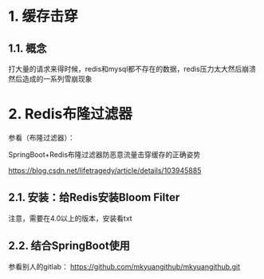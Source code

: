 

 

# 1. **缓存击穿**

## 1.1. **概念**

打大量的请求来得时候，redis和mysql都不存在的数据，redis压力太大然后崩溃然后造成的一系列雪崩现象

 

# 2. **Redis布隆过滤器**

参看（布隆过滤器）：

SpringBoot+Redis布隆过滤器防恶意流量击穿缓存的正确姿势

https://blog.csdn.net/lifetragedy/article/details/103945885

 

## 2.1. **安装：给Redis安装Bloom Filter**

注意，需要在4.0以上的版本，安装看txt

 

## 2.2. **结合SpringBoot使用**

参看别人的gitlab： <https://github.com/mkyuangithub/mkyuangithub.git>

 

 

 

 

 